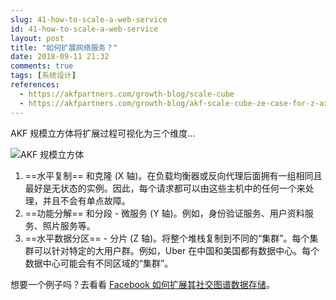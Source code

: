 ```yaml
---
slug: 41-how-to-scale-a-web-service
id: 41-how-to-scale-a-web-service
layout: post
title: "如何扩展网络服务？"
date: 2018-09-11 21:32
comments: true
tags: [系统设计]
references:
  - https://akfpartners.com/growth-blog/scale-cube
  - https://akfpartners.com/growth-blog/akf-scale-cube-ze-case-for-z-axis
---
```


AKF 规模立方体将扩展过程可视化为三个维度…

![AKF 规模立方体](/img/akf-scale-cube.gif)

1. ==水平复制== 和克隆 (X 轴)。在负载均衡器或反向代理后面拥有一组相同且最好是无状态的实例。因此，每个请求都可以由这些主机中的任何一个来处理，并且不会有单点故障。
2. ==功能分解== 和分段 - 微服务 (Y 轴)。例如，身份验证服务、用户资料服务、照片服务等。
3. ==水平数据分区== - 分片 (Z 轴)。将整个堆栈复制到不同的“集群”。每个集群可以针对特定的大用户群。例如，Uber 在中国和美国都有数据中心。每个数据中心可能会有不同区域的“集群”。

想要一个例子吗？去看看 [Facebook 如何扩展其社交图谱数据存储](https://tianpan.co/notes/49-facebook-tao)。